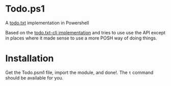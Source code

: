 Todo.ps1
========

A [todo.txt](http://todotxt.com/) implementation in Powershell

Based on the [todo.txt-cli implementation](https://github.com/ginatrapani/todo.txt-cli) and tries to use use the API except in places where it made sense to use a more POSH way of doing things.


Installation
============

Get the Todo.psm1 file, import the module, and done!. The `t` command should be available for you.
